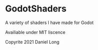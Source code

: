 # GodotShaders
A variety of shaders I have made for Godot

Availiable under MIT liscence

Copyrite 2021 Daniel Long
